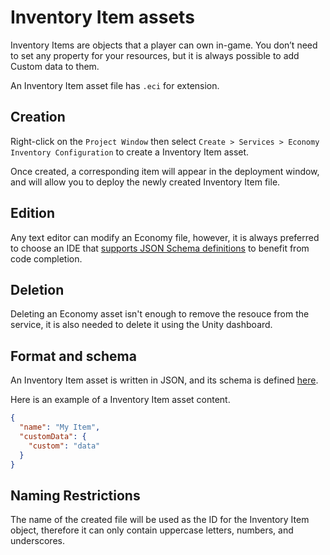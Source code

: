 # Inventory Item assets

Inventory Items are objects that a player can own in-game. You don’t need to set any property for your resources, but it is always possible to add Custom data to them.

An Inventory Item asset file has `.eci` for extension.

## Creation

Right-click on the `Project Window` then select `Create > Services > Economy Inventory Configuration` to create a Inventory Item asset.

Once created, a corresponding item will appear in the deployment window, and will allow you to deploy the newly created Inventory Item file.

## Edition

Any text editor can modify an Economy file, however, it is always preferred to choose an IDE that [supports JSON Schema definitions](https://json-schema.org/implementations#editors) to benefit from code completion.

## Deletion

Deleting an Economy asset isn't enough to remove the resouce from the service, it is also needed to delete it using the Unity dashboard.

## Format and schema

An Inventory Item asset is written in JSON, and its schema is defined [here](https://ugs-config-schemas.unity3d.com/v1/economy/economy-inventory.schema.json).

Here is an example of a Inventory Item asset content.

```json
{
  "name": "My Item",
  "customData": {
    "custom": "data"
  }
}
```

## Naming Restrictions

The name of the created file will be used as the ID for the Inventory Item object, therefore it can only contain uppercase letters, numbers, and underscores.
